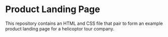# Product Landing Page
This repository contains an HTML and CSS file 
that pair to form an example product landing 
page for a helicoptor tour company.